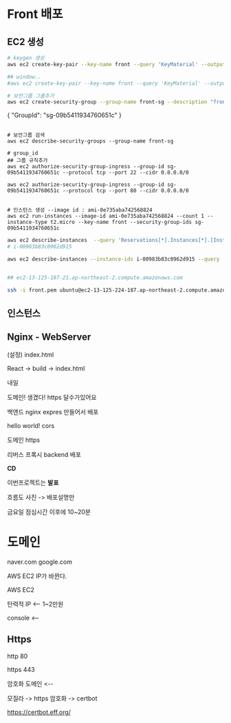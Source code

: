 # Front 배포

## EC2 생성

```sh
# keygen 생성
aws ec2 create-key-pair --key-name front --query 'KeyMaterial' --output text > front.pem

## window..
#aws ec2 create-key-pair --key-name front --query 'KeyMaterial' --output text | Out-File #-Encoding utf8 front.pem

# 보안그룹 그룹추가
aws ec2 create-security-group --group-name front-sg --description "front-sg"
```

{
"GroupId": "sg-09b5411934760651c"
}

```

# 보안그룹 검색
aws ec2 describe-security-groups --group-name front-sg

# group_id
## 그룹 규칙추가
aws ec2 authorize-security-group-ingress --group-id sg-09b5411934760651c --protocol tcp --port 22 --cidr 0.0.0.0/0

aws ec2 authorize-security-group-ingress --group-id sg-09b5411934760651c --protocol tcp --port 80 --cidr 0.0.0.0/0


# 인스턴스 생성 --image id : ami-0e735aba742568824
aws ec2 run-instances --image-id ami-0e735aba742568824 --count 1 --instance-type t2.micro --key-name front --security-group-ids sg-09b5411934760651c
```

```sh
aws ec2 describe-instances  --query 'Reservations[*].Instances[*].[InstanceId, State.Name, InstanceType]'
# i-00983b83c0962d915

aws ec2 describe-instances --instance-ids i-00983b83c0962d915 --query 'Reservations[*].Instances[*].PublicDnsName' --output text


## ec2-13-125-187-21.ap-northeast-2.compute.amazonaws.com

ssh -i front.pem ubuntu@ec2-13-125-224-187.ap-northeast-2.compute.amazonaws.com
```

## 인스턴스

## Nginx - WebServer

(설정)
index.html

React -> build -> index.html

내일

도메인! 생겼다!
https 달수가있어요

백앤드
nginx
expres 만들어서 배포

hello world!
cors

도메인
https

리버스 프록시
backend 배포

**CD**

이번프로젝트는 **발표**

흐름도 사진 -> 배포설명만

금요일 점심시간 이후에 10~20분

# 도메인

naver.com
google.com


AWS EC2  IP가 바뀐다. 

AWS EC2 

탄력적 IP <--
1~2만원

console <--




## Https

http 80


https 443

암호화
도메인 <--

모질라 -> https 암호화 -> certbot 


https://certbot.eff.org/


```sh
```







